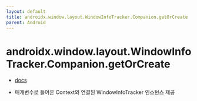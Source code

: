 ```yaml
---
layout: default
title: androidx.window.layout.WindowInfoTracker.Companion.getOrCreate
parent: Android
---
```


# androidx.window.layout.WindowInfoTracker.Companion.getOrCreate

- [docs](https://developer.android.com/reference/androidx/window/layout/WindowInfoTracker.Companion)

- 매개변수로 들어온 Context와 연결된 WindowInfoTracker 인스턴스 제공